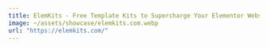 ```yaml
---
title: ElemKits - Free Template Kits to Supercharge Your Elementor Website
image: ~/assets/showcase/elemkits.com.webp
url: "https://elemkits.com/"
---
```

